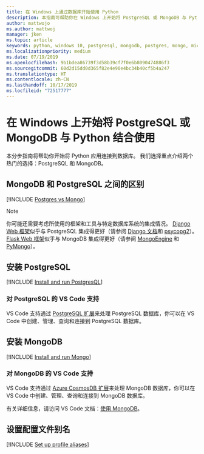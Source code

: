 ```yaml
---
title: 在 Windows 上通过数据库开始使用 Python
description: 本指南可帮助你在 Windows 上开始将 PostgreSQL 或 MongoDB 与 Python 结合使用。
author: mattwojo
ms.author: mattwoj
manager: jken
ms.topic: article
keywords: python, windows 10, postgresql, mongodb, postgres, mongo, microsoft, python on windows, install postgresql on windows, install mongodb on windows, use postgresql with python, use mongodb with python, postgresql on WSL, mongodb on WSL
ms.localizationpriority: medium
ms.date: 07/19/2019
ms.openlocfilehash: 9b1bdea86739f3d58b39cf7f0e6b8090474886f3
ms.sourcegitcommit: 60d2d15dd0d365f82e4e90e4bc34b40cf5b4a247
ms.translationtype: HT
ms.contentlocale: zh-CN
ms.lasthandoff: 10/17/2019
ms.locfileid: "72517777"
---
```

# <a name="get-started-using-postgresql-or-mongodb-with-python-on-windows"></a>在 Windows 上开始将 PostgreSQL 或 MongoDB 与 Python 结合使用

本分步指南将帮助你开始将 Python 应用连接到数据库。 我们选择重点介绍两个热门的选择：PostgreSQL 和 MongoDB。

## <a name="differences-between-mongodb-and-postgresql"></a>MongoDB 和 PostgreSQL 之间的区别

[!INCLUDE [Postgres vs Mongo](../includes/postgres-v-mongo.md)]

> [!NOTE]
> 你可能还需要考虑所使用的框架和工具与特定数据库系统的集成情况。 [Django Web 框架](./web-frameworks.md#hello-world-tutorial-for-django)似乎与 PostgreSQL 集成得更好（请参阅 [Django 文档](https://docs.djangoproject.com/en/2.2/ref/contrib/postgres/)和 [psycopg2](https://github.com/psycopg/psycopg2)）。 [Flask Web 框架](./web-frameworks.md#hello-world-tutorial-for-flask)似乎与 MongoDB 集成得更好（请参阅 [MongoEngine](https://github.com/MongoEngine/flask-mongoengine) 和 [PyMongo](https://github.com/dcrosta/flask-pymongo)）。

## <a name="install-postgresql"></a>安装 PostgreSQL

[!INCLUDE [Install and run PostgresQL](../includes/install-and-run-postgres.md)]

### <a name="vs-code-support-for-postgresql"></a>对 PostgreSQL 的 VS Code 支持

VS Code 支持通过 [PostgreSQL 扩展](https://marketplace.visualstudio.com/items?itemName=ms-ossdata.vscode-postgresql)来处理 PostgreSQL 数据库，你可以在 VS Code 中创建、管理、查询和连接到 PostgreSQL 数据库。

## <a name="install-mongodb"></a>安装 MongoDB

[!INCLUDE [Install and run Mongo](../includes/install-and-run-mongo.md)]

### <a name="vs-code-support-for-mongodb"></a>对 MongoDB 的 VS Code 支持

VS Code 支持通过 [Azure CosmosDB 扩展](https://marketplace.visualstudio.com/items?itemName=ms-azuretools.vscode-cosmosdb)来处理 MongoDB 数据库，你可以在 VS Code 中创建、管理、查询和连接到 MongoDB 数据库。

有关详细信息，请访问 VS Code 文档：[使用 MongoDB](https://code.visualstudio.com/docs/azure/mongodb)。

## <a name="set-up-profile-aliases"></a>设置配置文件别名

[!INCLUDE [Set up profile aliases](../includes/profile-aliases.md)]
